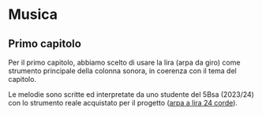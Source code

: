 # Musica

## Primo capitolo

Per il primo capitolo, abbiamo scelto di usare la lira (arpa da giro) come strumento principale della colonna sonora, in coerenza con il tema del capitolo.

Le melodie sono scritte ed interpretate da uno studente del 5Bsa (2023/24) con lo strumento reale acquistato per il progetto ([arpa a lira 24 corde](https://mepazone.com/p/ECF37Q2O)).
